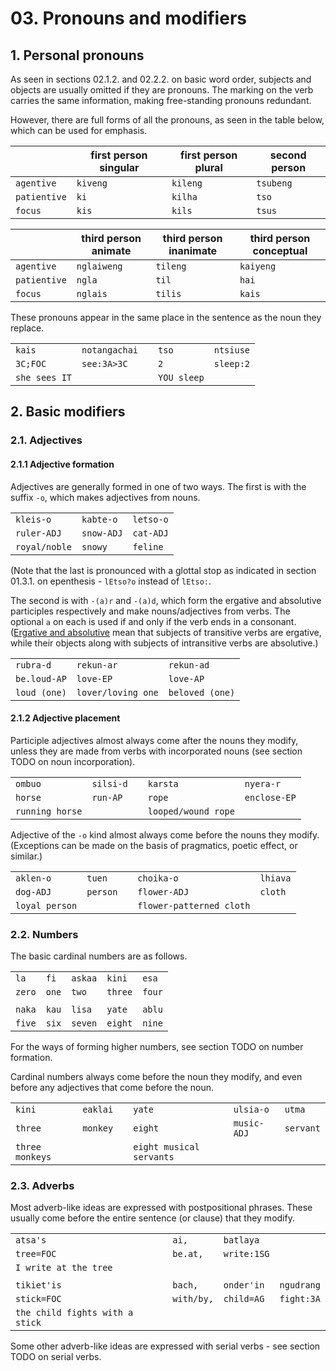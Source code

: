 # 03. Pronouns and modifiers

## 1. Personal pronouns

As seen in sections 02.1.2. and 02.2.2. on basic word order, subjects and objects are
usually omitted if they are pronouns. The marking on the verb carries the same
information, making free-standing pronouns redundant.

However, there are full forms of all the pronouns, as seen in the table below, which can
be used for emphasis.

| | first person singular | first person plural | second person |
|---|---|---|---|
| ```agentive``` | ```kiveng``` | ```kileng``` | ```tsubeng``` |
| ```patientive``` | ```ki``` | ```kilha``` | ```tso``` |
| ```focus``` | ```kis``` | ```kils``` | ```tsus``` |

| | third person animate | third person inanimate | third person conceptual |
|---|---|---|---|
| ```agentive``` | ```nglaiweng``` | ```tileng``` | ```kaiyeng``` |
| ```patientive``` | ```ngla``` | ```til``` | ```hai``` |
| ```focus``` | ```nglais``` | ```tilis``` | ```kais``` |

These pronouns appear in the same place in the sentence as the noun they replace.

| | | | | |
|---|---|---|---|---|
| ```kais``` | ```notangachai``` | | ```tso``` | ```ntsiuse``` |
| ```3C;FOC``` | ```see:3A>3C``` | | ```2``` | ```sleep:2``` |
| ```she sees IT``` | | | ```YOU sleep``` | |

## 2. Basic modifiers

### 2.1. Adjectives

#### 2.1.1 Adjective formation

Adjectives are generally formed in one of two ways. The first is with the suffix
```-o```, which makes adjectives from nouns.

| | | |
|---|---|---|
| ```kleis-o``` | ```kabte-o``` | ```letso-o``` |
| ```ruler-ADJ``` | ```snow-ADJ``` | ```cat-ADJ``` |
| ```royal/noble``` | ```snowy``` | ```feline``` |

(Note that the last is pronounced with a glottal stop as indicated in section 01.3.1.
on epenthesis - ```lEtso?o``` instead of ```lEtso:```.

The second is with ```-(a)r``` and ```-(a)d```, which form the ergative and absolutive
participles respectively and make nouns/adjectives from verbs. The optional ```a```
on each is used if and only if the verb ends in a consonant. ([Ergative and
absolutive](https://en.wikipedia.org/wiki/Ergative%E2%80%93absolutive_language) mean
that subjects of transitive verbs are ergative, while their objects along with
subjects of intransitive verbs are absolutive.)

| | | |
|---|---|---|
| ```rubra-d``` | ```rekun-ar``` | ```rekun-ad``` |
| ```be.loud-AP``` | ```love-EP``` | ```love-AP``` |
| ```loud (one)``` | ```lover/loving one``` | ```beloved (one)``` |

#### 2.1.2 Adjective placement

Participle adjectives almost always come after the nouns they modify, unless they are
made from verbs with incorporated nouns (see section TODO on noun incorporation).

| | | | | |
|---|---|---|---|---|
| ```ombuo``` | ```silsi-d``` | | ```karsta``` | ```nyera-r``` |
| ```horse``` | ```run-AP``` | | ```rope``` | ```enclose-EP``` |
| ```running horse``` | | | ```looped/wound rope``` | |

Adjective of the ```-o``` kind almost always come before the nouns they modify.
(Exceptions can be made on the basis of pragmatics, poetic effect, or similar.)

| | | | | |
|---|---|---|---|---|
| ```aklen-o``` | ```tuen``` | | ```choika-o``` | ```lhiava``` |
| ```dog-ADJ``` | ```person``` | | ```flower-ADJ``` | ```cloth``` |
| ```loyal person``` | | | ```flower-patterned cloth``` | |

### 2.2. Numbers

The basic cardinal numbers are as follows.

| | | | | |
|---|---|---|---|---|
| ```la``` | ```fi``` | ```askaa``` | ```kini``` | ```esa``` |
| ```zero``` | ```one``` | ```two``` | ```three``` | ```four``` |
| | | | | |
| ```naka``` | ```kau``` | ```lisa``` | ```yate``` | ```ablu``` |
| ```five``` | ```six``` | ```seven``` | ```eight``` | ```nine``` |

For the ways of forming higher numbers, see section TODO on number formation.

Cardinal numbers always come before the noun they modify, and even before any
adjectives that come before the noun.

| | | | | | |
|---|---|---|---|---|---|
| ```kini``` | ```eaklai``` | | ```yate``` | ```ulsia-o``` | ```utma``` |
| ```three``` | ```monkey``` | | ```eight``` | ```music-ADJ``` | ```servant``` |
| ```three monkeys``` | | | ```eight musical servants``` | | |

### 2.3. Adverbs

Most adverb-like ideas are expressed with postpositional phrases. These usually come
before the entire sentence (or clause) that they modify.

| | | | |
|---|---|---|---|
| ```atsa's``` | ```ai,``` | ```batlaya``` | |
| ```tree=FOC``` | ```be.at,``` | ```write:1SG``` | |
| ```I write at the tree``` | | | |
| | | | |
| ```tikiet'is``` | ```bach,``` | ```onder'in``` | ```ngudrang``` |
| ```stick=FOC``` | ```with/by,``` | ```child=AG``` | ```fight:3A``` |
| ```the child fights with a stick``` | | |

Some other adverb-like ideas are expressed with serial verbs - see section TODO on
serial verbs.